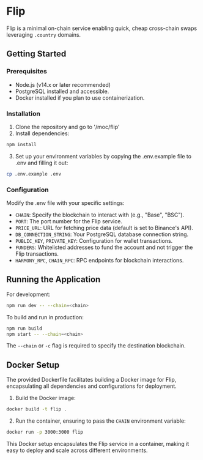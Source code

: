 # Flip

Flip is a minimal on-chain service enabling quick, cheap cross-chain swaps leveraging `.country` domains.

## Getting Started

### Prerequisites

- Node.js (v14.x or later recommended)
- PostgreSQL installed and accessible.
- Docker installed if you plan to use containerization.

### Installation

1. Clone the repository and go to '/moc/flip'
2. Install dependencies:

```sh
npm install
```

3. Set up your environment variables by copying the .env.example file to .env and filling it out:

```sh
cp .env.example .env
```

### Configuration

Modify the .env file with your specific settings:

- `CHAIN`: Specify the blockchain to interact with (e.g., "Base", "BSC").
- `PORT`: The port number for the Flip service.
- `PRICE_URL`: URL for fetching price data (default is set to Binance's API).
- `DB_CONNECTION_STRING`: Your PostgreSQL database connection string.
- `PUBLIC_KEY`, `PRIVATE_KEY`: Configuration for wallet transactions.
- `FUNDERS`: Whitelisted addresses to fund the account and not trigger the Flip transactions.
- `HARMONY_RPC`, `CHAIN_RPC`: RPC endpoints for blockchain interactions.

## Running the Application

For development:

```sh
npm run dev -- --chain=<chain>
```

To build and run in production:

```sh
npm run build
npm start -- --chain=<chain>
```

The `--chain` or `-c` flag is required to specify the destination blockchain.

## Docker Setup

The provided Dockerfile facilitates building a Docker image for Flip, encapsulating all dependencies and configurations for deployment.

1. Build the Docker image:

```sh
docker build -t flip .
```

2. Run the container, ensuring to pass the `CHAIN` environment variable:

```sh
docker run -p 3000:3000 flip
```

This Docker setup encapsulates the Flip service in a container, making it easy to deploy and scale across different environments.
